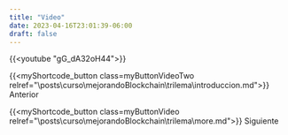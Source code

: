```yaml
---
title: "Video"
date: 2023-04-16T23:01:39-06:00
draft: false
---
```


{{<youtube "gG_dA32oH44">}}

{{<myShortcode_button class=myButtonVideoTwo relref="\posts\curso\mejorandoBlockchain\trilema\introduccion.md">}} Anterior

{{<myShortcode_button class=myButtonVideo relref="\posts\curso\mejorandoBlockchain\trilema\more.md">}} Siguiente